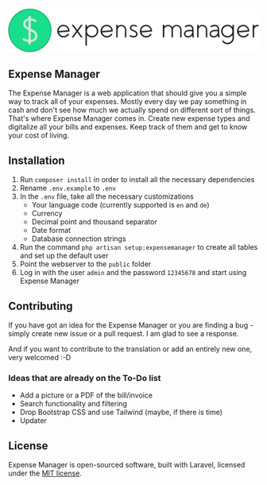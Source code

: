<p align="center"><img src="public/images/logo.svg"></p>

## Expense Manager
The Expense Manager is a web application that should give you a simple way to track all of your expenses. Mostly every
day we pay something in cash and don't see how much we actually spend on different sort of things. That's where Expense
Manager comes in. Create new expense types and digitalize all your bills and expenses. Keep track of them and get to 
know your cost of living.


## Installation
1. Run `composer install` in order to install all the necessary dependencies
2. Rename `.env.example` to `.env`
3. In the `.env` file, take all the necessary customizations
    - Your language code (currently supported is `en` and `de`)
    - Currency
    - Decimal point and thousand separator
    - Date format
    - Database connection strings
4. Run the command `php artisan setup:expensemanager` to create all tables and set up the default user
5. Point the webserver to the `public` folder 
6. Log in with the user `admin` and the password `12345678` and start using Expense Manager 


## Contributing
If you have got an idea for the Expense Manager or you are finding a bug - simply create new issue or a pull request. I 
am glad to see a response.

And if you want to contribute to the translation or add an entirely new one, very welcomed :-D

### Ideas that are already on the To-Do list
- Add a picture or a PDF of the bill/invoice
- Search functionality and filtering
- Drop Bootstrap CSS and use Tailwind (maybe, if there is time)
- Updater


## License
Expense Manager is open-sourced software, built with Laravel, licensed under the [MIT license](https://opensource.org/licenses/MIT).
